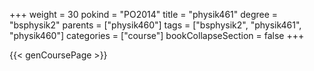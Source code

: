 +++
weight = 30
pokind = "PO2014"
title = "physik461"
degree = "bsphysik2"
parents = ["physik460"]
tags = ["bsphysik2", "physik461", "physik460"]
categories = ["course"]
bookCollapseSection = false
+++

{{< genCoursePage >}}
